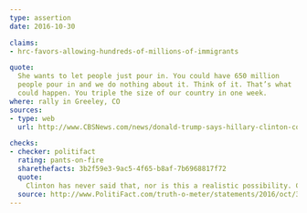 ```yaml
---
type: assertion
date: 2016-10-30

claims:
- hrc-favors-allowing-hundreds-of-millions-of-immigrants

quote:
  She wants to let people just pour in. You could have 650 million
  people pour in and we do nothing about it. Think of it. That’s what
  could happen. You triple the size of our country in one week.
where: rally in Greeley, CO
sources:
- type: web
  url: http://www.CBSNews.com/news/donald-trump-says-hillary-clinton-could-let-650-million-new-immigrants-into-u-s/

checks:
- checker: politifact
  rating: pants-on-fire
  sharethefacts: 3b2f59e3-9ac5-4f65-b8af-7b6968817f72
  quote:
    Clinton has never said that, nor is this a realistic possibility. Clinton has spoken in favor of bring in 65,000 Syrian refugees, but that’s nowhere near hundreds of millions of people, and not in a week.
  source: http://www.PolitiFact.com/truth-o-meter/statements/2016/oct/31/donald-trump/trump-says-clinton-would-bring-650-million-people-/
---
```

